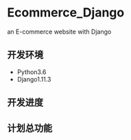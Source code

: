 # Ecommerce_Django
an E-commerce website with Django

## 开发环境
- Python3.6
- Django1.11.3

## 开发进度

## 计划总功能

